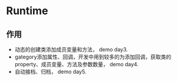 # Runtime

## 作用
* 动态的创建类添加成员变量和方法， demo day3.
* gategory添加属性、回调，开发中用到较多的为添加回调，获取类的property、成员变量、方法及参数数量， demo day4.
* 自动接档、归档， demo day5.